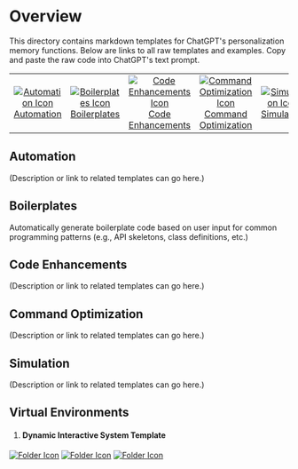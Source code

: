 # Overview

This directory contains markdown templates for ChatGPT's personalization memory functions. Below are links to all raw templates and examples. Copy and paste the raw code into ChatGPT's text prompt.

<table align="center">
  <tr>
    <td align="center">
      <a href="#automation">
        <img src="https://img.icons8.com/?size=50&id=43567&format=png&color=000000" alt="Automation Icon">
        <br>Automation
      </a>
    </td>
    <td align="center">
      <a href="#boilerplates">
        <img src="https://img.icons8.com/?size=50&id=59943&format=png&color=000000" alt="Boilerplates Icon">
        <br>Boilerplates
      </a>
    </td>
    <td align="center">
      <a href="#code-enhancements">
        <img src="https://img.icons8.com/?size=50&id=44004&format=png&color=000000" alt="Code Enhancements Icon">
        <br>Code Enhancements
      </a>
    </td>
    <td align="center">
      <a href="#command-optimization">
        <img src="https://img.icons8.com/?size=50&id=46296&format=png&color=000000" alt="Command Optimization Icon">
        <br>Command Optimization
      </a>
    </td>
    <td align="center">
      <a href="#simulation">
        <img src="https://img.icons8.com/?size=50&id=46667&format=png&color=000000" alt="Simulation Icon">
        <br>Simulation
      </a>
    </td>
    <td align="center">
      <a href="#virtual-environments">
        <img src="https://img.icons8.com/?size=50&id=44766&format=png&color=000000" alt="Virtual Environments Icon">
        <br>Virtual Environments
      </a>
    </td>
  </tr>
</table>

## Automation
(Description or link to related templates can go here.)

## Boilerplates
Automatically generate boilerplate code based on user input for common programming patterns (e.g., API skeletons, class definitions, etc.)

## Code Enhancements
(Description or link to related templates can go here.)

## Command Optimization
(Description or link to related templates can go here.)

## Simulation
(Description or link to related templates can go here.)

## Virtual Environments
1. #### Dynamic Interactive System Template
[![Folder Icon](https://img.icons8.com/?size=50&id=44004&format=png&color=000000)](/templates/DIST.md)
[![Folder Icon](https://img.icons8.com/?size=50&id=59943&format=png&color=000000)](https://raw.githubusercontent.com/selmaintelligence/chatgpt_memory_templates/refs/heads/main/templates/DIST.md)
[![Folder Icon](https://img.icons8.com/?size=50&id=44766&format=png&color=000000)](/templates/examples/DIST.md)
